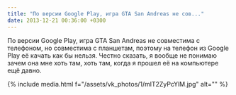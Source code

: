 ```yaml
---
title: "По версии Google Play, игра GTA San Andreas не сов..."
date: 2013-12-21 00:36:00 +0300
---
```


По версии Google Play, игра GTA San Andreas не совместима с телефоном, но совместима с планшетам, поэтому на телефон из Google Play её качать как бы нельзя.
Честно сказать, я вообще не понимаю зачем она мне хоть там, хоть там, когда я прошел её на компьютере ещё давно.

{% include media.html f="/assets/vk_photos/1/mlT2ZyPcYlM.jpg" alt="" %}
